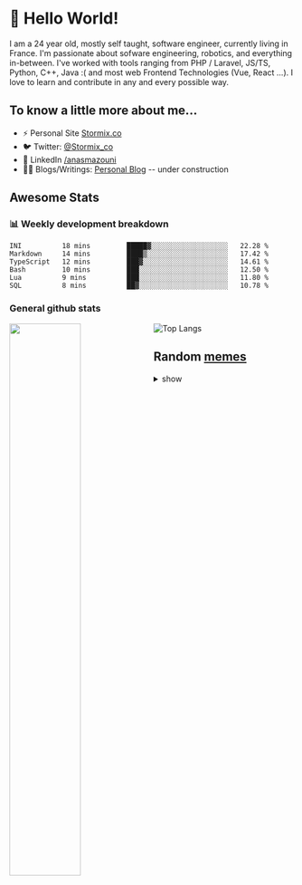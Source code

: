 # 👋 Hello World!

I am a 24 year old, mostly self taught, software engineer, currently living in France. I'm passionate about sofware engineering, robotics, and everything in-between. I've worked with tools ranging from PHP / Laravel, JS/TS, Python, C++, Java :( and most web Frontend Technologies (Vue, React ...). I love to learn and contribute in any and every possible way.

## To know a little more about me...

- ⚡ Personal Site [Stormix.co](http://stormix.co/)
- 🐦 Twitter: [@Stormix_co](https://twitter.com/stormix_co)
- 👥 LinkedIn [/anasmazouni](https://linkedin.com/in/anasmazouni)
- 👨‍💻 Blogs/Writings: [Personal Blog](https://blog.anasmazouni.dev/) -- under construction

## Awesome Stats

### :bar_chart: Weekly development breakdown

<!--START_SECTION:waka-->

```text
INI          18 mins         █████▓░░░░░░░░░░░░░░░░░░░   22.28 %
Markdown     14 mins         ████▒░░░░░░░░░░░░░░░░░░░░   17.42 %
TypeScript   12 mins         ███▓░░░░░░░░░░░░░░░░░░░░░   14.61 %
Bash         10 mins         ███░░░░░░░░░░░░░░░░░░░░░░   12.50 %
Lua          9 mins          ███░░░░░░░░░░░░░░░░░░░░░░   11.80 %
SQL          8 mins          ██▓░░░░░░░░░░░░░░░░░░░░░░   10.78 %
```

<!--END_SECTION:waka-->


### General github stats

[<img align="left" width="50%" src="https://github-readme-stats.vercel.app/api?username=stormix&count_private=true&show_icons=true&theme=radical" />](https://github-readme-stats.vercel.app/api?username=stormix&count_private=true&show_icons=true&theme=radical)
![Top Langs](https://github-readme-stats.vercel.app/api/top-langs/?username=stormix&hide=TeX&layout=compact&theme=radical)


## Random [memes](https://github.com/Stormix/memes/)
<details>
<summary> show
</summary>
  
  ![meme](https://memes.stormix.co/send/memes)
</details>


